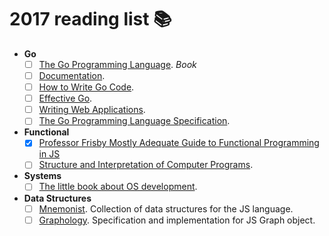 # 2017 reading list :books:

- **Go**
  - [ ] [The Go Programming Language](http://www.gopl.io/). _Book_
  - [ ] [Documentation](https://golang.org/doc/).
  - [ ] [How to Write Go Code](https://golang.org/doc/code.html).
  - [ ] [Effective Go](https://golang.org/doc/effective_go.html).
  - [ ] [Writing Web Applications](https://golang.org/doc/articles/wiki/).
  - [ ] [The Go Programming Language Specification](https://golang.org/ref/spec).

- **Functional**
  - [x] [Professor Frisby Mostly Adequate Guide to Functional Programming in JS](https://github.com/MostlyAdequate/mostly-adequate-guide)
  - [ ] [Structure and Interpretation of Computer Programs](http://sarabander.github.io/sicp/).

- **Systems**
  - [ ] [The little book about OS development](http://littleosbook.github.io/).

- **Data Structures**
  - [ ] [Mnemonist](https://yomguithereal.github.io/mnemonist/). Collection of data structures for the JS language. 
  - [ ] [Graphology](https://graphology.github.io/). Specification and implementation for JS Graph object. 
